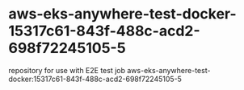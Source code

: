 # aws-eks-anywhere-test-docker-15317c61-843f-488c-acd2-698f72245105-5
repository for use with E2E test job aws-eks-anywhere-test-docker:15317c61-843f-488c-acd2-698f72245105-5
